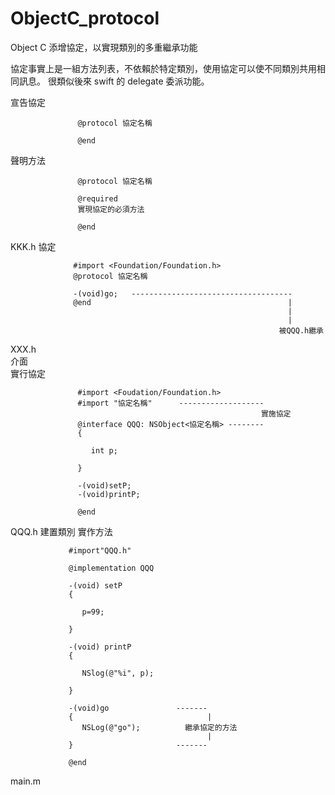 # ObjectC_protocol
Object C 添增協定，以實現類別的多重繼承功能

協定事實上是一組方法列表，不依賴於特定類別，使用協定可以使不同類別共用相同訊息。
很類似後來 swift 的 delegate 委派功能。

宣告協定
 
                   @protocol 協定名稱
                   
                   @end
                   
聲明方法

                   @protocol 協定名稱
                   
                   @required 
                   實現協定的必須方法
                   
                   @end
                   
KKK.h
協定

                  #import <Foundation/Foundation.h>
                  @protocol 協定名稱
                  
                  -(void)go;   ------------------------------------
                  @end                                            |
                                                                  |
                                                                  |
                                                                被QQQ.h繼承
XXX.h                                                             
介面                                                               
實行協定                                                            
                                                                 
                   #import <Foudation/Foundation.h>               
                   #import "協定名稱"      -------------------
                                                            實施協定
                   @interface QQQ: NSObject<協定名稱> --------
                   {
                   
                      int p;
                   
                   }
                   
                   -(void)setP;
                   -(void)printP;
                   
                   @end


QQQ.h
建置類別
實作方法

                 #import"QQQ.h"
                 
                 @implementation QQQ
                 
                 -(void) setP
                 {
                 
                    p=99;
                 
                 }
                 
                 -(void) printP
                 {
                 
                    NSlog(@"%i", p);
                 
                 }
                 
                 -(void)go               -------
                 {                              |
                    NSLog(@"go");          繼承協定的方法
                                                |  
                 }                       -------
                  
                 @end

main.m

